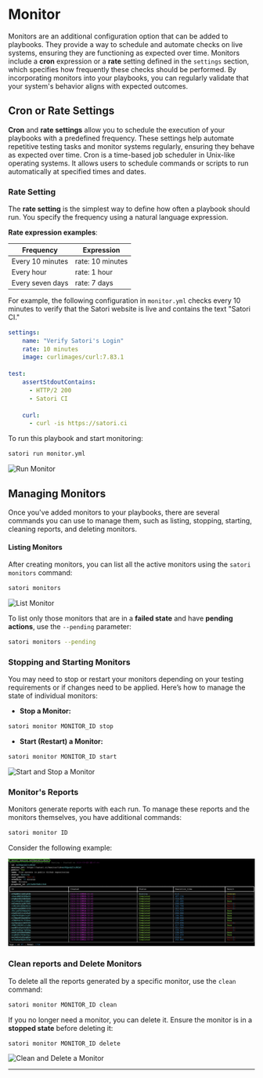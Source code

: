 # Monitor

Monitors are an additional configuration option that can be added to playbooks. They provide a way to schedule and automate checks on live systems, ensuring they are functioning as expected over time. Monitors include a **cron** expression or a **rate** setting defined in the `settings` section, which specifies how frequently these checks should be performed.
By incorporating monitors into your playbooks, you can regularly validate that your system's behavior aligns with expected outcomes.

## Cron or Rate Settings

**Cron** and **rate settings** allow you to schedule the execution of your playbooks with a predefined frequency. These settings help automate repetitive testing tasks and monitor systems regularly, ensuring they behave as expected over time.
Cron is a time-based job scheduler in Unix-like operating systems. It allows users to schedule commands or scripts to run automatically at specified times and dates.

### Rate Setting

The **rate setting** is the simplest way to define how often a playbook should run. You specify the frequency using a natural language expression.

**Rate expression examples**:

| Frequency        | Expression       |
|------------------|------------------|
| Every 10 minutes | rate: 10 minutes |
| Every hour       | rate: 1 hour     |
| Every seven days | rate: 7 days     |

For example, the following configuration in `monitor.yml` checks every 10 minutes to verify that the Satori website is live and contains the text "Satori CI."

```yml
settings:
    name: "Verify Satori's Login"
    rate: 10 minutes
    image: curlimages/curl:7.83.1

test:
    assertStdoutContains:
      - HTTP/2 200
      - Satori CI

    curl:
      - curl -is https://satori.ci
```

To run this playbook and start monitoring:

```sh
satori run monitor.yml
```

![Run Monitor](img/monitor_1.png)


## Managing Monitors

Once you've added monitors to your playbooks, there are several commands you can use to manage them, such as listing, stopping, starting, cleaning reports, and deleting monitors. 

#### Listing Monitors

After creating monitors, you can list all the active monitors using the `satori monitors` command:

```sh
satori monitors
```

![List Monitor](img/monitor_2.png)

To list only those monitors that are in a **failed state** and have **pending actions**, use the `--pending` parameter:

```bash
satori monitors --pending
```

### Stopping and Starting Monitors

You may need to stop or restart your monitors depending on your testing requirements or if changes need to be applied. Here’s how to manage the state of individual monitors:

- **Stop a Monitor:**

```sh
satori monitor MONITOR_ID stop
```

- **Start (Restart) a Monitor:**

```sh
satori monitor MONITOR_ID start
```

![Start and Stop a Monitor](img/monitor_4.png)

### Monitor's Reports

Monitors generate reports with each run. To manage these reports and the monitors themselves, you have additional commands:

```sh
satori monitor ID
```

Consider the following example:

![Monitor's reports](img/monitor_41.png)

### Clean reports and Delete Monitors

To delete all the reports generated by a specific monitor, use the `clean` command:

```sh
satori monitor MONITOR_ID clean
```

If you no longer need a monitor, you can delete it. Ensure the monitor is in a **stopped state** before deleting it:

```sh
satori monitor MONITOR_ID delete
```

![Clean and Delete a Monitor](img/monitor_5.png)

---
